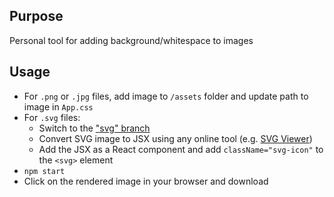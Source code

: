 ## Purpose
Personal tool for adding background/whitespace to images

## Usage
- For `.png` or `.jpg` files, add image to `/assets` folder and update path to image in `App.css`
- For `.svg` files:
  - Switch to the ["svg" branch](https://github.com/LEPK02/blur-background/tree/svg)
  - Convert SVG image to JSX using any online tool (e.g. [SVG Viewer](https://www.svgviewer.dev/svg-to-react-jsx))
  - Add the JSX as a React component and add `className="svg-icon"` to the `<svg>` element
- `npm start`
- Click on the rendered image in your browser and download
